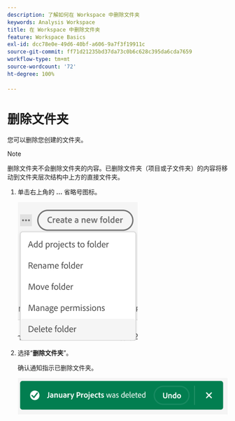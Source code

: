 ```yaml
---
description: 了解如何在 Workspace 中删除文件夹
keywords: Analysis Workspace
title: 在 Workspace 中删除文件夹
feature: Workspace Basics
exl-id: dcc78e0e-49d6-40bf-a606-9a7f3f19911c
source-git-commit: ff71d21235bd37da73c0b6c628c395da6cda7659
workflow-type: tm+mt
source-wordcount: '72'
ht-degree: 100%

---
```



# 删除文件夹

您可以删除您创建的文件夹。

>[!NOTE]
>
>删除文件夹不会删除文件夹的内容。已删除文件夹（项目或子文件夹）的内容将移动到文件夹层次结构中上方的直接文件夹。

1. 单击右上角的 **…** 省略号图标。

   ![](/help/analysis-workspace/build-workspace-project/assets/select-delete-folder.png)

1. 选择“**删除文件夹**”。

   确认通知指示已删除文件夹。

   ![](/help/analysis-workspace/build-workspace-project/assets/deleted-folder.png)

